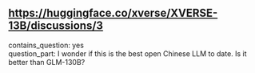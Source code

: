 ## https://huggingface.co/xverse/XVERSE-13B/discussions/3

contains_question: yes  
question_part: I wonder if this is the best open Chinese LLM to date. Is it better than GLM-130B?